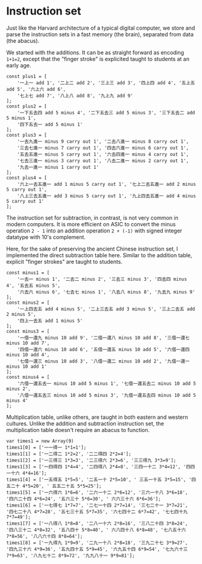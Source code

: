 # Instruction set

Just like the Harvard architecture of a typical digital computer, we store and
parse the instruction sets in a fast memory (the brain), separated from data
(the abacus).

We started with the additions. It can be as straight forward as encoding
`1+1=2`, except that the "finger stroke" is explicited taught to students at an
early age.

```{.javascript #plus-commands}
const plus1 = [
    '一上一 add 1', '二上二 add 2', '三上三 add 3', '四上四 add 4', '五上五 add 5', '六上六 add 6',
    '七上七 add 7', '八上八 add 8', '九上九 add 9'
];
const plus2 = [
    '一下五去四 add 5 minus 4', '二下五去三 add 5 minus 3', '三下五去二 add 5 minus 1',
    '四下五去一 add 5 minus 1'
];
const plus3 = [
    '一去九進一 minus 9 carry out 1', '二去八進一 minus 8 carry out 1',
    '三去七進一 minus 7 carry out 1', '四去六進一 minus 6 carry out 1',
    '五去五進一 minus 5 carry out 1', '六去四進一 minus 4 carry out 1',
    '七去三進一 minus 3 carry out 1', '八去二進一 minus 2 carry out 1',
    '九去一進一 minus 1 carry out 1'
];
const plus4 = [
    '六上一去五進一 add 1 minus 5 carry out 1', '七上二去五進一 add 2 minus 5 carry out 1',
    '八上三去五進一 add 3 minus 5 carry out 1', '九上四去五進一 add 4 minus 5 carry out 1'
];
```
The instruction set for subtraction, in contrast, is not very common in modern
computers. It is more efficient on ASIC to convert the minus operation `2 - 1`
into an addition operation `2 + (-1)` with signed integer datatype with 10's complement.

Here, for the sake of preserving the ancient Chinese instruction set, I implemented the direct subtraction table here. Similar to the addition table, explicit "finger strokes" are taught to students.

```{.javascript #minus-commands}
const minus1 = [
    '一去一 minus 1', '二去二 minus 2', '三去三 minus 3', '四去四 minus 4', '五去五 minus 5',
    '六去六 minus 6', '七去七 minus 1', '八去八 minus 8', '九去九 minus 9'
];
const minus2 = [
    '一上四去五 add 4 minus 5', '二上三去五 add 3 minus 5', '三上二去五 add 2 minus 5',
    '四上一去五 add 1 minus 5'
];
const minus3 = [
    '一借一還九 minus 10 add 9', '二借一還八 minus 10 add 8', '三借一還七 minus 10 add 7',
    '四借一還六 minus 10 add 6', '五借一還五 minus 10 add 5', '六借一還四 minus 10 add 4',
    '七借一還三 minus 10 add 3', '八借一還二 minus 10 add 2', '九借一還一 minus 10 add 1'
];
const minus4 = [
    '六借一還五去一 minus 10 add 5 minus 1', '七借一還五去二 minus 10 add 5 minus 2',
    '八借一還五去三 minus 10 add 5 minus 3', '九借一還五去四 minus 10 add 5 minus 4'
];

```

Multiplication table, unlike others, are taught in both eastern and western
cultures. Unlike the addition and subtraction instruction set, the
multiplication table doesn't require an abacus to function.

```{.javascript #multiply-commands}
var times1 = new Array(9)
times1[0] = ['一一得一 1*1=1'];
times1[1] = ['一二得二 1*2=2', '二二得四 2*2=4'];
times1[2] = ['一三得三 1*3=3', '二三得六 2*3=6', '三三得九 3*3=9'];
times1[3] = ['一四得四 1*4=4', '二四得八 2*4=8', '三四一十二 3*4=12', '四四一十六 4*4=16'];
times1[4] = ['一五得五 1*5=5', '二五一十 2*5=10', ' 三五一十五 3*5=15', '四五二十 4*5=20', ' 五五二十五 5*5=25'];
times1[5] = ['一六得六 1*6=6', '二六一十二 2*6=12', '三六一十八 3*6=18', '四六二十四 4*6=24', '五六三十 5*6=30', ' 六六三十六 6*6=36'];
times1[6] = ['一七得七 1*7=7', '二七一十四 2*7=14', '三七二十一 3*7=21', '四七二十八 4*7=28', '五七三十五 5*7=35', '六七四十二 6*7=42', '七七四十九 7*7=49'];
times1[7] = ['一八得八 1*8=8', '二八一十六 2*8=16', '三八二十四 3*8=24', '四八三十二 4*8=32', '五八四十 5*8=40', ' 六八四十八 6*8=48', '七八五十六 7*8=56', '八八六十四 8*8=64'];
times1[8] = ['一九得九 1*9=9', '二九一十八 2*8=18', '三九二十七 3*9=27', '四九三十六 4*9=36', '五九四十五 5*9=45', '六九五十四 6*9=54', '七九六十三 7*9=63', '八九七十二 8*9=72', '九九八十一 9*9=81'];
```

